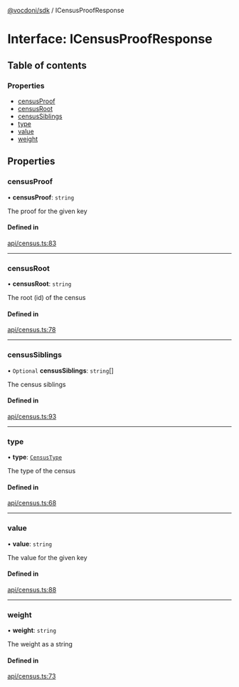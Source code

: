 [@vocdoni/sdk](/sdk) / ICensusProofResponse

# Interface: ICensusProofResponse

## Table of contents

### Properties

- [censusProof](ICensusProofResponse#censusproof)
- [censusRoot](ICensusProofResponse#censusroot)
- [censusSiblings](ICensusProofResponse#censussiblings)
- [type](ICensusProofResponse#type)
- [value](ICensusProofResponse#value)
- [weight](ICensusProofResponse#weight)

## Properties

### censusProof

• **censusProof**: `string`

The proof for the given key

#### Defined in

[api/census.ts:83](https://github.com/vocdoni/vocdoni-sdk/blob/c61694d51d7ca609cdc86440f23c7a75ea39ea5b/src/api/census.ts#L83)

___

### censusRoot

• **censusRoot**: `string`

The root (id) of the census

#### Defined in

[api/census.ts:78](https://github.com/vocdoni/vocdoni-sdk/blob/c61694d51d7ca609cdc86440f23c7a75ea39ea5b/src/api/census.ts#L78)

___

### censusSiblings

• `Optional` **censusSiblings**: `string`[]

The census siblings

#### Defined in

[api/census.ts:93](https://github.com/vocdoni/vocdoni-sdk/blob/c61694d51d7ca609cdc86440f23c7a75ea39ea5b/src/api/census.ts#L93)

___

### type

• **type**: [`CensusType`](../enums/CensusType)

The type of the census

#### Defined in

[api/census.ts:68](https://github.com/vocdoni/vocdoni-sdk/blob/c61694d51d7ca609cdc86440f23c7a75ea39ea5b/src/api/census.ts#L68)

___

### value

• **value**: `string`

The value for the given key

#### Defined in

[api/census.ts:88](https://github.com/vocdoni/vocdoni-sdk/blob/c61694d51d7ca609cdc86440f23c7a75ea39ea5b/src/api/census.ts#L88)

___

### weight

• **weight**: `string`

The weight as a string

#### Defined in

[api/census.ts:73](https://github.com/vocdoni/vocdoni-sdk/blob/c61694d51d7ca609cdc86440f23c7a75ea39ea5b/src/api/census.ts#L73)
